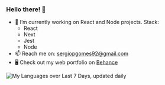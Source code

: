 ### Hello there! 👋

- 🔭 I’m currently working on React and Node projects. Stack:
  - React
  - Next
  - Jest
  - Node
- 📫 Reach me on: sergiopgomes92@gmail.com
- 🖥 Check out my web portfolio on [Behance](https://www.behance.net/sergio-gomes)

![My Languages over Last 7 Days, updated daily](https://wakatime.com/share/embeddable/sergiogomes/5b51cb65-24da-4715-9496-9769944b07a0.svg)

<!--
**sergiogomes/sergiogomes** is a ✨ _special_ ✨ repository because its `README.md` (this file) appears on your GitHub profile.

Here are some ideas to get you started:

- 🔭 I’m currently working on ...
- 🌱 I’m currently learning ...
- 👯 I’m looking to collaborate on ...
- 🤔 I’m looking for help with ...
- 💬 Ask me about ...
- 📫 How to reach me: ...
- 😄 Pronouns: ...
- ⚡ Fun fact: ...
-->
